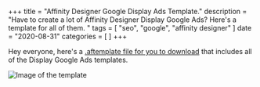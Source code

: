 +++
title = "Affinity Designer Google Display Ads Template."
description = "Have to create a lot of Affinity Designer Display Google Ads? Here's a template for all of them. "
tags = [
    "seo",
    "google",
    "affinity designer"
]
date = "2020-08-31"
categories = [
]
+++

Hey everyone, here's a [.aftemplate file for you to download](https://github.com/danielsada/danielsada.tech/blob/master/static/GoogleAds.aftemplate?raw=true) that includes all of the Display Google Ads templates.

![Image of the template](/images/blog/afdesigner.png)

